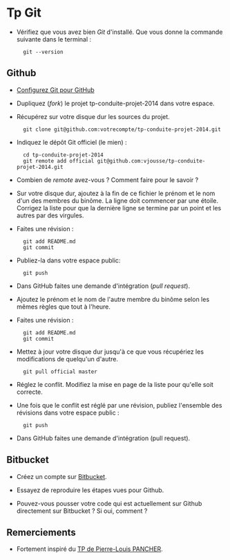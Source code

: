# Tp Git

* Vérifiez que vous avez bien *Git* d'installé. Que vous donne la commande suivante dans le terminal :

        git --version

## Github

* [Configurez Git pour GitHub](http://help.github.com/set-up-git-redirect/)
* Dupliquez (*fork*) le projet tp-conduite-projet-2014 dans votre espace.
* Récupérez sur votre disque dur les sources du projet.

        git clone git@github.com:votrecompte/tp-conduite-projet-2014.git

* Indiquez le dépôt Git officiel (le mien) :

        cd tp-conduite-projet-2014
        git remote add official git@github.com:vjousse/tp-conduite-projet-2014.git 

* Combien de *remote* avez-vous ? Comment faire pour le savoir ?

* Sur votre disque dur, ajoutez à la fin de ce fichier le prénom et le nom d'un des membres du binôme. La ligne doit commencer par une étoile. Corrigez la liste pour que la dernière ligne se termine par un point et les autres par des virgules.

* Faites une révision :

        git add README.md
        git commit

* Publiez-la dans votre espace public:

        git push

* Dans GitHub faites une demande d'intégration (*pull request*). 
* Ajoutez le prénom et le nom de l'autre membre du binôme selon les mêmes règles que tout à l'heure.
* Faites une révision :

        git add README.md
        git commit

* Mettez à jour votre disque dur jusqu'à ce que vous récupériez les modifications de quelqu'un d'autre.

        git pull official master

* Réglez le conflit. Modifiez la mise en page de la liste pour qu'elle soit correcte.
* Une fois que le conflit est réglé par une révision, publiez l'ensemble des révisions dans votre espace public :

        git push

* Dans GitHub faites une demande d'intégration (pull request).

## Bitbucket

* Créez un compte sur [Bitbucket](https://bitbucket.org/).

* Essayez de reproduire les étapes vues pour Github.

* Pouvez-vous pousser votre code qui est actuellement sur Github directement sur Bitbucket ? Si oui, comment ?

## Remerciements

* Fortement inspiré du [TP de Pierre-Louis PANCHER](https://github.com/benel/TP-Git).

